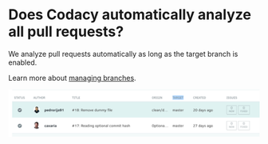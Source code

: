 # Does Codacy automatically analyze all pull requests?

We analyze pull requests automatically as long as the target branch is enabled.

Learn more about [managing branches](../../repositories/managing-branches.md).

![](../../images/Screen_Shot_2016-12-06_at_17.37.13.png)
